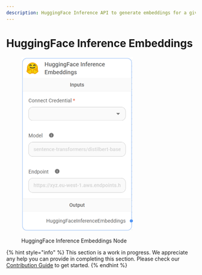 ```yaml
---
description: HuggingFace Inference API to generate embeddings for a given text.
---
```


# HuggingFace Inference Embeddings

<figure><img src="../../../.gitbook/assets/image (9) (1) (1).png" alt="" width="297"><figcaption><p>HuggingFace Inference Embeddings Node</p></figcaption></figure>

{% hint style="info" %}
This section is a work in progress. We appreciate any help you can provide in completing this section. Please check our [Contribution Guide](../../../CONTRIBUTING.md) to get started.
{% endhint %}
